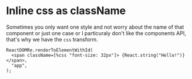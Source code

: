 # Inline css as className

Sometimes you only want one style and not worry about the name
of that component or just one case or I particuraly don't like the components API, that's why we have
the `css` transform.

```reason
ReactDOMRe.renderToElementWithId(
  <span className=[%css "font-size: 32px"]> {React.string("Hello!")} </span>,
  "app",
);
```